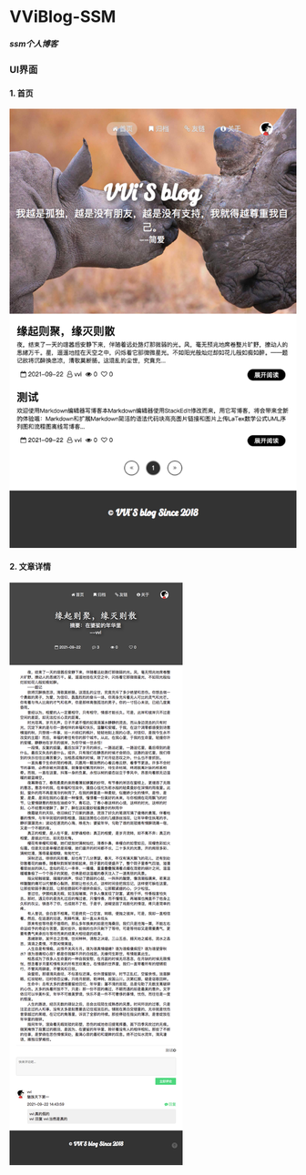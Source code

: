# VViBlog-SSM
##### ssm个人博客
### UI界面
#### 1. 首页
![首页](https://github.com/LIUVVi/VViBlog-SSM/blob/main/UI/index.png?raw=true)
#### 2. 文章详情
![文章详情](https://github.com/LIUVVi/VViBlog-SSM/blob/main/UI/article.png?raw=true)
